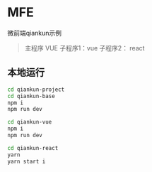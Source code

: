 # MFE

微前端qiankun示例

> 主程序 VUE 子程序1：vue 子程序2： react

## 本地运行

```bash
cd qiankun-project
cd qiankun-base
npm i
npm run dev

cd qiankun-vue
npm i
npm run dev

cd qiankun-react
yarn
yarn start i
```
